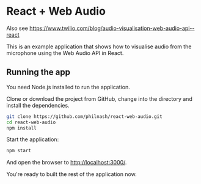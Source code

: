 # React + Web Audio
Also see https://www.twilio.com/blog/audio-visualisation-web-audio-api--react

This is an example application that shows how to visualise audio from the microphone using the Web Audio API in React.

## Running the app

You need Node.js installed to run the application.

Clone or download the project from GitHub, change into the directory and install the dependencies.

```bash
git clone https://github.com/philnash/react-web-audio.git
cd react-web-audio
npm install
```

Start the application:

```bash
npm start
```

And open the browser to [http://localhost:3000/](localhost:3000).

You're ready to built the rest of the application now.
